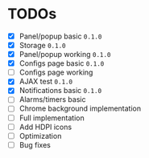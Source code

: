 # TODOs

- [x] Panel/popup basic `0.1.0`
- [x] Storage `0.1.0`
- [x] Panel/popup working `0.1.0`
- [x] Configs page basic `0.1.0`
- [ ] Configs page working
- [x] AJAX test `0.1.0`
- [x] Notifications basic `0.1.0`
- [ ] Alarms/timers basic
- [ ] Chrome background implementation
- [ ] Full implementation
- [ ] Add HDPI icons
- [ ] Optimization
- [ ] Bug fixes
